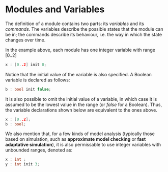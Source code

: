 # Modules and Variables

The definition of a module contains two parts: its *variables* and its *commands*. The variables describe the possible states that the module can be in; the commands describe its behaviour, i.e. the way in which the state changes over time.

In the example above, each module has one integer variable with range [0..2]

```c
x : [0..2] init 0;
```

Notice that the initial value of the variable is also specified. A Boolean variable is declared as follows:

```c
b : bool init false;
```

It is also possible to omit the initial value of a variable, in which case it is assumed to be the lowest value in the range (or *false* for a Boolean). Thus, the variable declarations shown below are equivalent to the ones above.

```c
x : [0..2];
b : bool;
```

We also mention that, for a few kinds of model analysis (typically those based on simulation, such as **approximate model checking** or **fast adaptative simulation**), it is also permissable to use integer variables with unbounded ranges, denoted as:

```c
x : int ;
y : int init 3;
```
